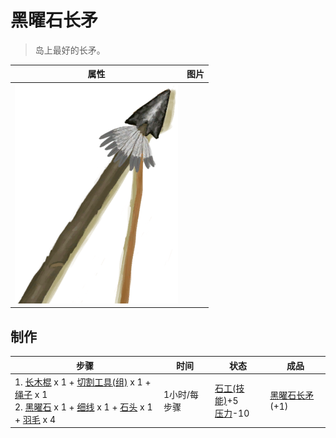 # 黑曜石长矛  
> 岛上最好的长矛。  
  
  属性  |   图片   
 ----  |  ----:   
   |  ![](Sprite/SpearObsidian.png)   
  
## 制作  
步骤  |  时间  |  状态  |  成品  
----  |  ----  |  ----  |  ----  
1. [长木棍](StickLong.md) x 1 + [切割工具(组)](GpTag_Cutter.md) x 1 + [绳子](Rope.md) x 1<br>2. [黑曜石](Obsidian.md) x 1 + [细线](CordFiber.md) x 1 + [石头](Stone.md) x 1 + [羽毛](Feathers.md) x 4  |  1小时/每步骤  |  [石工(技能)](Skill_Knapping.md)+5<br>[压力](Stress.md)-10  |  [黑曜石长矛](SpearObsidian.md)(+1)  
